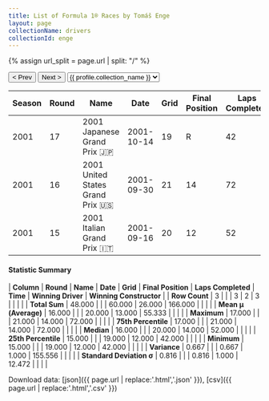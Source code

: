 ```yaml
---
title: List of Formula 1® Races by Tomáš Enge
layout: page
collectionName: drivers
collectionId: enge
---
```


{% assign url_split = page.url | split: "/" %}
<div id="collection-navigation">
<button onclick="selector.options[selector.selectedIndex-1].value && (window.location = selector.options[selector.selectedIndex-1].value);">&lt; Prev</button>
<button onclick="selector.options[selector.selectedIndex+1].value && (window.location = selector.options[selector.selectedIndex+1].value);">Next &gt;</button>
<select id="selector" onchange="this.options[this.selectedIndex].value && (window.location = this.options[this.selectedIndex].value);">
  {% for collectionId in site.data[page.collectionName].refs %}
    {% if collectionId == page.collectionId %}
      {% assign selected = "selected" %}
    {% else %}
      {% assign selected = "" %}
    {% endif %}
    {% assign profile = site.data[page.collectionName][collectionId].profile %}
    <option value="/f1/{{ page.collectionName }}/{{ collectionId }}/{{ url_split[4] }}" {{ selected }}>{{ profile.collection_name }}</option>
  {% endfor %}
</select>
</div>

| Season | Round | Name | Date | Grid | Final Position | Laps Completed | Time | Winning Driver | Winning Constructor |
|--|--|--|--|--|--|--|--|--|--|
| 2001 | 17 | 2001 Japanese Grand Prix 🇯🇵 | 2001-10-14 | 19 | R | 42 |   | Michael Schumacher 🇩🇪 | Ferrari 🇮🇹 |
| 2001 | 16 | 2001 United States Grand Prix 🇺🇸 | 2001-09-30 | 21 | 14 | 72 |   | Mika Häkkinen 🇫🇮 | McLaren 🇬🇧 |
| 2001 | 15 | 2001 Italian Grand Prix 🇮🇹 | 2001-09-16 | 20 | 12 | 52 |   | Juan Pablo Montoya 🇨🇴 | Williams 🇬🇧 |

#### Statistic Summary

| **Column** | **Round** | **Name** | **Date** | **Grid** | **Final Position** | **Laps Completed** | **Time** | **Winning Driver** | **Winning Constructor** |
| **Row Count** | 3 |  |  | 3 | 2 | 3 |  |  |  |
| **Total Sum** | 48.000 |  |  | 60.000 | 26.000 | 166.000 |  |  |  |
| **Mean μ (Average)** | 16.000 |  |  | 20.000 | 13.000 | 55.333 |  |  |  |
| **Maximum** | 17.000 |  |  | 21.000 | 14.000 | 72.000 |  |  |  |
| **75th Percentile** | 17.000 |  |  | 21.000 | 14.000 | 72.000 |  |  |  |
| **Median** | 16.000 |  |  | 20.000 | 14.000 | 52.000 |  |  |  |
| **25th Percentile** | 15.000 |  |  | 19.000 | 12.000 | 42.000 |  |  |  |
| **Minimum** | 15.000 |  |  | 19.000 | 12.000 | 42.000 |  |  |  |
| **Variance** | 0.667 |  |  | 0.667 | 1.000 | 155.556 |  |  |  |
| **Standard Deviation σ** | 0.816 |  |  | 0.816 | 1.000 | 12.472 |  |  |  |

Download data: [json]({{ page.url | replace:'.html','.json' }}), [csv]({{ page.url | replace:'.html','.csv' }})
